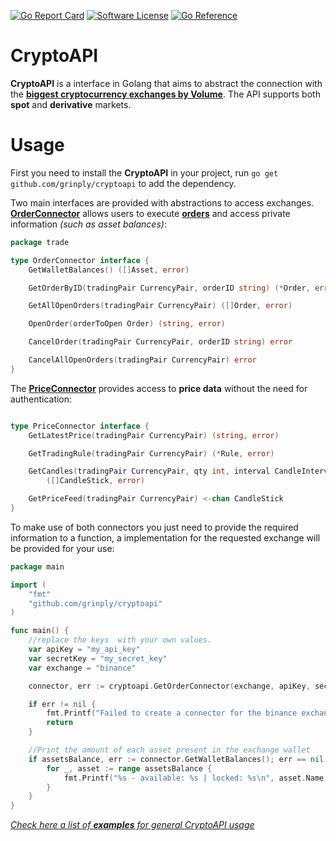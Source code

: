 [![Go Report Card](https://goreportcard.com/badge/github.com/grinply/universal-crypto-api?style=flat-square)](https://goreportcard.com/report/github.com/grinply/universal-crypto-api)
[![Software License](https://img.shields.io/badge/license-MIT-brightgreen.svg?style=flat-square)](/LICENSE.md)
[![Go Reference](https://pkg.go.dev/badge/github.com/grinply/cryptoapi.svg)](https://pkg.go.dev/github.com/victorl2/kate-backtester)
# CryptoAPI

**CryptoAPI** is a interface in Golang that aims to abstract the connection with the [**biggest cryptocurrency exchanges by Volume**](https://coinmarketcap.com/rankings/exchanges/). The API supports both **spot** and **derivative** markets. 



# Usage

First you need to install the **CryptoAPI** in your project, run `go get github.com/grinply/cryptoapi` to add the dependency.

Two main interfaces are provided with abstractions to access exchanges. [**OrderConnector**]((trade/order_connector.go)) allows users to execute [**orders**](https://www.tradingpedia.com/bitcoin-guide/what-types-of-orders-to-trade-bitcoin-on-crypto-exchanges-are-there/) and access private information _(such as asset balances)_:

```go
package trade

type OrderConnector interface {
	GetWalletBalances() ([]Asset, error)

	GetOrderByID(tradingPair CurrencyPair, orderID string) (*Order, error)

	GetAllOpenOrders(tradingPair CurrencyPair) ([]Order, error)

	OpenOrder(orderToOpen Order) (string, error)

	CancelOrder(tradingPair CurrencyPair, orderID string) error

	CancelAllOpenOrders(tradingPair CurrencyPair) error
}

```

The [**PriceConnector**](trade/price_connector.go) provides access to **price data** without the need for authentication:

```go

type PriceConnector interface {
	GetLatestPrice(tradingPair CurrencyPair) (string, error)

	GetTradingRule(tradingPair CurrencyPair) (*Rule, error)

	GetCandles(tradingPair CurrencyPair, qty int, interval CandleInterval) 
        ([]CandleStick, error)

	GetPriceFeed(tradingPair CurrencyPair) <-chan CandleStick
}
```

To make use of both connectors you just need to provide the required information to a function, a implementation for the requested exchange will be provided for your use:

```go
package main

import (
	"fmt"
	"github.com/grinply/cryptoapi"
)

func main() {
    //replace the keys  with your own values.
    var apiKey = "my_api_key"
    var secretKey = "my_secret_key"
    var exchange = "binance"

	connector, err := cryptoapi.GetOrderConnector(exchange, apiKey, secretKey, false)

	if err != nil {
		fmt.Printf("Failed to create a connector for the binance exchange with the provided credentials. %v\n", err.Error())
		return
	}

	//Print the amount of each asset present in the exchange wallet
	if assetsBalance, err := connector.GetWalletBalances(); err == nil {
		for _, asset := range assetsBalance {
			fmt.Printf("%s - available: %s | locked: %s\n", asset.Name, asset.FreeQty, asset.LockedQty)
		}
	}
}
```

[_Check here a list of **examples** for general CryptoAPI usage_](docs/)

